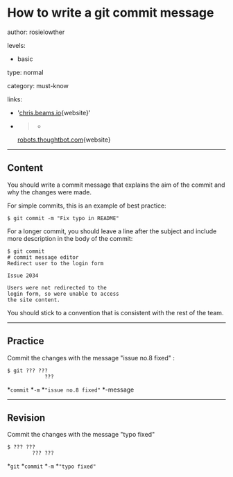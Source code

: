 # How to write a git commit message
author: rosielowther

levels:

  - basic

type: normal

category: must-know

links:

  - '[chris.beams.io](http://chris.beams.io/posts/git-commit/){website}'

  - >-
    [robots.thoughtbot.com](https://robots.thoughtbot.com/5-useful-tips-for-a-better-commit-message){website}

---
## Content

You should write a commit message that explains the aim of the commit and why the changes were made.

For simple commits, this is an example of best practice:
```
$ git commit -m "Fix typo in README"
```

For a longer commit, you should leave a line after the subject and include more description in the body of the commit:
```
$ git commit
# commit message editor
Redirect user to the login form

Issue 2034

Users were not redirected to the 
login form, so were unable to access 
the site content.
```

You should stick to a convention that is consistent with the rest of the team.

---
## Practice

Commit the changes with the message "issue no.8 fixed" :
```
$ git ??? ??? 
            ???
```
*`commit`
*`-m`
*`"issue no.8 fixed"`
*-message

---
## Revision

Commit the changes with the message "typo fixed"
```
$ ??? ??? 
        ??? ???
```
*`git`
*`commit`
*`-m`
*`"typo fixed"`
